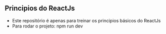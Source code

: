 ## Principios do ReactJs
- Este repositório é apenas para treinar os principios básicos do ReactJs
- Para rodar o projeto: npm run dev